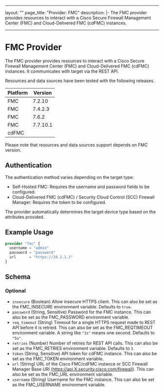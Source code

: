 
---
layout: ""
page_title: "Provider: FMC"
description: |-
  The FMC provider provides resources to interact with a Cisco Secure Firewall Management Center (FMC) and Cloud-Delivered FMC (cdFMC) instances.

---

# FMC Provider

The FMC provider provides resources to interact with a Cisco Secure Firewall Management Center (FMC) and Cloud-Delivered FMC (cdFMC) instances. It communicates with target via the REST API.

Resources and data sources have been tested with the following releases.

| Platform | Version  |
| -------- | -------- |
| FMC      | 7.2.10   |
| FMC      | 7.4.2.3  |
| FMC      | 7.6.2    |
| FMC      | 7.7.10.1 |
| cdFMC    |          |

Please note that resources and data sources support depends on FMC version.

## Authentication

The authentication method varies depending on the target type:
- Self-Hosted FMC: Requires the username and password fields to be configured.
- Cloud-Delivered FMC (cdFMC) / Security Cloud Control (SCC) Firewall Manager: Requires the token to be configured.

The provider automatically determines the target device type based on the attributes provided.

## Example Usage

```terraform
provider "fmc" {
  username = "admin"
  password = "password"
  url      = "https://10.1.1.1"
}
```

<!-- schema generated by tfplugindocs -->
## Schema

### Optional

- `insecure` (Boolean) Allow insecure HTTPS client. This can also be set as the FMC_INSECURE environment variable. Defaults to `true`.
- `password` (String, Sensitive) Password for the FMC instance. This can also be set as the FMC_PASSWORD environment variable.
- `req_timeout` (String) Timeout for a single HTTPS request made to REST API before it is retried. This can also be set as the FMC_REQTIMEOUT environment variable. A string like `"1s"` means one second. Defaults to `"5s"`.
- `retries` (Number) Number of retries for REST API calls. This can also be set as the FMC_RETRIES environment variable. Defaults to `3`.
- `token` (String, Sensitive) API token for cdFMC instance. This can also be set as the FMC_TOKEN environment variable.
- `url` (String) URL of the Cisco FMC/cdFMC instance or SCC Firewall Manager Base URI (https://api.X.security.cisco.com/firewall). This can also be set as the FMC_URL environment variable.
- `username` (String) Username for the FMC instance. This can also be set as the FMC_USERNAME environment variable.
